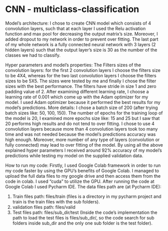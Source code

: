 # CNN - multiclass-classification

Model’s architecture:
I chose to create CNN model which consists of 4 convolution layers, such that at each layer I used the
Relu activation function and max pool for decreasing the output matrix’s size. Moreover, I added
dropout to my network in order to prevent over fitting. The last part of my whole network is a fully
connected neural network with 3 layers (2 hidden layers) such that the output layer’s size is 30 as the
number of the classes we had to classify.


Hyper parameters and model’s properties:
The Filters sizes of the convolution layers: for the first 2 convolution layers I choose the filters size to
be 4X4, whereas for the two last convolution layers I choose the filters sizes to be 5X5. The sizes were
tested by me and finally I chose the filter sizes with the best performance. The filters have stride in
size 1 and zero padding value of 2.
After examining different learning rate, I choose a learning rate of 0.001 which come up with the
Adam optimizer for my model. I used Adam optimizer because it performed the best results for my
model’s predictions.
More details: I chose a batch size of 200 (after trying batch sizes like: 50, 100, 150). The number of
epochs for the training loop of the model is 20, I examined more epochs size like: 15 and 25 but I saw
that 20 performs high results and do not tend to over fitting.
I chose to use 4 convolution layers because more than 4 convolution layers took too many time and
was not needed because the model’s predictions accuracy was high enough. Moreover, more number
of any type of layers (convolution or fully connected) may lead to over fitting of the model.
By using all the above explained hyper parameters I received around 92% accuracy of my model’s
predictions while testing my model on the supplied validation data.


How to run my code:
Firstly, I used Google Colab framework in order to run my code faster by using the GPU’s benefits of
Google Colab. I managed to upload the full data files to my google drive and then access them from
the code in colab. I used “cuda” to utilize the GPU.
After running the code at Google Colab I used Pycharm IDE. The data files path are (at Pycharm IDE):
1) Train files path: files/train (files is a directory in my pycharm project and train is the train files with
the sub folders).
2) validation files path: files/valid
3) Test files path: files/sub_dir/test
(Inside the code’s implementation the path to load the test files is files/sub_dir/, so the code search
for sub folders inside sub_dir and the only one sub folder is the test folder).

